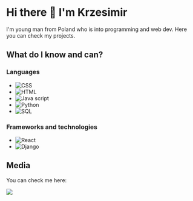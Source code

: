 # Hi there 👋 I'm Krzesimir
I'm young man from Poland who is into programming and web dev.
Here you can check my projects.

## What do I know and can?

### Languages

- ![CSS](https://img.shields.io/badge/HTML5-E34F26?style=for-the-badge&logo=html5&logoColor=white)
- ![HTML](https://img.shields.io/badge/CSS3-1572B6?style=for-the-badge&logo=css3&logoColor=white)
- ![Java script](https://img.shields.io/badge/JavaScript-323330?style=for-the-badge&logo=javascript&logoColor=F7DF1E)
- ![Python](https://img.shields.io/badge/Python-FFD43B?style=for-the-badge&logo=python&logoColor=blue)
- ![SQL](https://img.shields.io/badge/PostgreSQL-316192?style=for-the-badge&logo=postgresql&logoColor=white)

### Frameworks and technologies

- ![React](https://img.shields.io/badge/React-20232A?style=for-the-badge&logo=react&logoColor=61DAFB)
- ![Django](https://img.shields.io/badge/Django-092E20?style=for-the-badge&logo=django&logoColor=green)

## Media

You can check me here:

<img src="https://img.shields.io/badge/LinkedIn-0077B5?style=for-the-badge&logo=linkedin&logoColor=white" href="https://www.linkedin.com/in/krzesimir-makowski-98823a264/">


<!--
**Krzesimir04/Krzesimir04** is a ✨ _special_ ✨ repository because its `README.md` (this file) appears on your GitHub profile.

Here are some ideas to get you started:

- 🔭 I’m currently working on ...
- 🌱 I’m currently learning ...
- 👯 I’m looking to collaborate on ...
- 🤔 I’m looking for help with ...
- 💬 Ask me about ...
- 📫 How to reach me: ...
- 😄 Pronouns: ...
- ⚡ Fun fact: ...
-->
